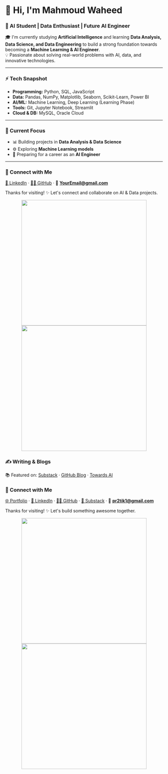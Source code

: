 # 👋 Hi, I'm Mahmoud Waheed  
### 🤖 AI Student | Data Enthusiast | Future AI Engineer  

🎓 I'm currently studying **Artificial Intelligence** and learning **Data Analysis, Data Science, and Data Engineering** to build a strong foundation towards becoming a **Machine Learning & AI Engineer**.  
💡 Passionate about solving real-world problems with AI, data, and innovative technologies.  

---

### ⚡ Tech Snapshot  

- **Programming:** Python, SQL, JavaScript  
- **Data:** Pandas, NumPy, Matplotlib, Seaborn, Scikit-Learn, Power BI  
- **AI/ML:** Machine Learning, Deep Learning (Learning Phase)  
- **Tools:** Git, Jupyter Notebook, Streamlit  
- **Cloud & DB:** MySQL, Oracle Cloud  

---

### 📌 Current Focus  
- 📊 Building projects in **Data Analysis & Data Science**  
- ⚙️ Exploring **Machine Learning models**  
- 🚀 Preparing for a career as an **AI Engineer**  

---

### 🤝 Connect with Me  
[💼 LinkedIn](https://linkedin.com/in/YourProfile) · [🧑‍💻 GitHub](https://github.com/YourUsername) · 📧 **YourEmail@gmail.com**  

Thanks for visiting! ✨ Let's connect and collaborate on AI & Data projects.  

<p align="center">
  <img src="https://github-readme-stats.vercel.app/api?username=YourUsername&show_icons=true&theme=dark" width="400">
  <img src="https://github-readme-streak-stats.herokuapp.com?user=YourUsername&theme=dark&hide_border=true" width="400">
</p>

### ✍️ Writing & Blogs  
📚 Featured on: [Substack](https://pratikkumar.substack.com) · [GitHub Blog](https://pr2tik1.github.io) · [Towards AI](https://towardsai.net/author/pratik-kumar)

### 🤝 Connect with Me  
[🌐 Portfolio](https://pratik-kumar.netlify.app) · [💼 LinkedIn](https://linkedin.com/in/pratik-kumar04) · [🧑‍💻 GitHub](https://github.com/pr2tik1) · [📝 Substack](https://pratikkumar.substack.com) · 📧 **pr2tik1@gmail.com**

Thanks for visiting! ✨ Let's build something awesome together.

<p align="center">
  <img src="https://github-readme-stats.vercel.app/api?username=pr2tik1&show_icons=true&theme=dark" width="400">
  <img src="https://github-readme-streak-stats.herokuapp.com?user=pr2tik1&theme=dark&hide_border=true" width="400">
</p>
